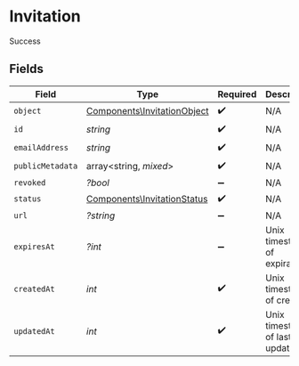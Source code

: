 # Invitation

Success


## Fields

| Field                                                                      | Type                                                                       | Required                                                                   | Description                                                                | Example                                                                    |
| -------------------------------------------------------------------------- | -------------------------------------------------------------------------- | -------------------------------------------------------------------------- | -------------------------------------------------------------------------- | -------------------------------------------------------------------------- |
| `object`                                                                   | [Components\InvitationObject](../../Models/Components/InvitationObject.md) | :heavy_check_mark:                                                         | N/A                                                                        |                                                                            |
| `id`                                                                       | *string*                                                                   | :heavy_check_mark:                                                         | N/A                                                                        |                                                                            |
| `emailAddress`                                                             | *string*                                                                   | :heavy_check_mark:                                                         | N/A                                                                        |                                                                            |
| `publicMetadata`                                                           | array<string, *mixed*>                                                     | :heavy_check_mark:                                                         | N/A                                                                        |                                                                            |
| `revoked`                                                                  | *?bool*                                                                    | :heavy_minus_sign:                                                         | N/A                                                                        | false                                                                      |
| `status`                                                                   | [Components\InvitationStatus](../../Models/Components/InvitationStatus.md) | :heavy_check_mark:                                                         | N/A                                                                        | pending                                                                    |
| `url`                                                                      | *?string*                                                                  | :heavy_minus_sign:                                                         | N/A                                                                        |                                                                            |
| `expiresAt`                                                                | *?int*                                                                     | :heavy_minus_sign:                                                         | Unix timestamp of expiration.<br/>                                         |                                                                            |
| `createdAt`                                                                | *int*                                                                      | :heavy_check_mark:                                                         | Unix timestamp of creation.<br/>                                           |                                                                            |
| `updatedAt`                                                                | *int*                                                                      | :heavy_check_mark:                                                         | Unix timestamp of last update.<br/>                                        |                                                                            |